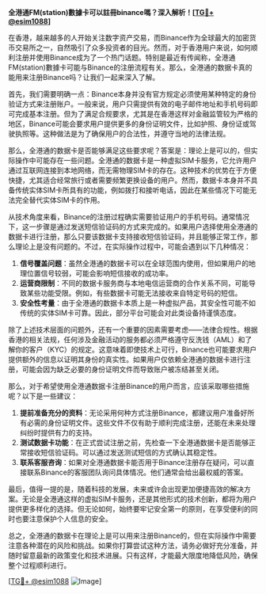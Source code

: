 **全港通FM(station)數據卡可以註冊binance嗎？深入解析！[[TG💪+ @esim1088](https://t.me/s/esim1088)]**

在香港，越来越多的人开始关注数字资产交易，而Binance作为全球最大的加密货币交易所之一，自然吸引了众多投资者的目光。然而，对于香港用户来说，如何顺利注册并使用Binance成为了一个热门话题。特别是最近有传闻称，全港通FM(station)數據卡可能与Binance的注册流程有关。那么，全港通的数据卡真的能用来注册Binance吗？让我们一起来深入了解。

首先，我们需要明确一点：Binance本身并没有官方规定必须使用某种特定的身份验证方式来注册账户。一般来说，用户只需提供有效的电子邮件地址和手机号码即可完成基本注册。但为了满足合规要求，尤其是在香港这样对金融监管较为严格的地区，Binance可能会要求用户提供更多的身份证明文件，比如护照、身份证或驾驶执照等。这种做法是为了确保用户的合法性，并遵守当地的法律法规。

那么，全港通的数据卡是否能够满足这些要求呢？答案是：理论上是可以的，但实际操作中可能存在一些问题。全港通的数据卡是一种虚拟SIM卡服务，它允许用户通过互联网连接到本地网络，而无需物理SIM卡的存在。这种技术的优势在于方便快捷，尤其适合经常旅行或者需要频繁更换设备的用户。然而，数据卡本身并不具备传统实体SIM卡所具有的功能，例如拨打和接听电话，因此在某些情况下可能无法完全替代实体SIM卡的作用。

从技术角度来看，Binance的注册过程确实需要验证用户的手机号码。通常情况下，这一步骤是通过发送短信验证码的方式来完成的。如果用户选择使用全港通的数据卡进行注册，那么只要该数据卡支持接收短信验证码，并且能够正常工作，那么理论上是没有问题的。不过，在实际操作过程中，可能会遇到以下几种情况：

1. **信号覆盖问题**：虽然全港通的数据卡可以在全球范围内使用，但如果用户的地理位置信号较弱，可能会影响短信接收的成功率。
2. **运营商限制**：不同的数据卡服务商与本地电信运营商的合作关系不同，可能导致某些功能受限。例如，有些数据卡可能无法接收来自特定号码的短信。
3. **安全性考量**：由于全港通的数据卡本质上是一种虚拟产品，其安全性可能不如传统的实体SIM卡可靠。因此，部分平台可能会对此类设备持谨慎态度。

除了上述技术层面的问题外，还有一个重要的因素需要考虑——法律合规性。根据香港的相关法规，任何涉及金融活动的服务都必须严格遵守反洗钱（AML）和了解你的客户（KYC）的规定。这意味着即使技术上可行，Binance也可能要求用户提供额外的信息以证明其身份的真实性。如果用户仅依赖全港通的数据卡进行注册，可能会因为缺乏必要的身份证明文件而导致账户被冻结甚至关闭。

那么，对于希望使用全港通数据卡注册Binance的用户而言，应该采取哪些措施呢？以下是一些建议：

1. **提前准备充分的资料**：无论采用何种方式注册Binance，都建议用户准备好所有必需的身份证明文件。这些文件不仅有助于顺利完成注册，还能在未来处理纠纷时提供有力的支持。
2. **测试数据卡功能**：在正式尝试注册之前，先检查一下全港通数据卡是否能够正常接收短信验证码。可以通过发送测试短信的方式确认其稳定性。
3. **联系客服咨询**：如果对全港通数据卡能否用于Binance注册存在疑问，可以直接联系Binance的客服团队询问具体情况。他们通常会给出最权威的答案。

最后，值得一提的是，随着科技的发展，未来或许会出现更加便捷高效的解决方案。无论是全港通这样的虚拟SIM卡服务，还是其他形式的技术创新，都将为用户提供更多样化的选择。但无论如何，始终要牢记安全第一的原则，在享受便利的同时也要注意保护个人信息的安全。

总之，全港通的数据卡在理论上是可以用来注册Binance的，但在实际操作中需要注意各种潜在的风险和挑战。如果你打算尝试这种方法，请务必做好充分准备，并随时留意最新的政策变化和技术进展。只有这样，才能最大限度地降低风险，确保整个过程顺利进行。

[[TG💪+ @esim1088](https://t.me/s/esim1088) ![Image](https://i.postimg.cc/4NQfJmqS/Snipaste-2025-05-13-00-14-12.png)]